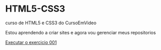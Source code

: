 # HTML5-CSS3
 curso de HTML5 e CSS3 do CursoEmVideo

 Estou aprendendo a criar sites e agora vou gerenciar meus repositorios

<a href="https://luiz919117215.github.io/HTML5-CSS3/desafios/D010(CAP17)/site01.html">Executar o exercicio 001</a>